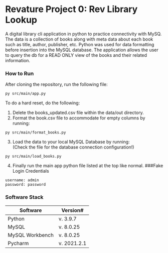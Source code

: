 # Revature Project 0: Rev Library Lookup
A digital library cli application in python to practice connectivity with MySQ. The data is a collection of books along with meta data about each book such as title, author, publisher, etc. Python was used for data formatting before insertion into the MySQL database. The application allows the user to query the db for a READ ONLY view of the books and their related information.

### How to Run
After cloning the repository, run the following file:
```
py src/main/app.py
```
To do a hard reset, do the following:
1. Delete the books_updated.csv file within the data/out directory.
2. Format the book.csv file to accommodate for empty columns by running:
```
py src/main/format_books.py 
```
3. Load the data to your local MySQL Database by running:  
(Check the file for the database connection configuration!)
```
py src/main/load_books.py 
```
4. Finally run the main app python file listed at the top like normal. 
###Fake Login Credentials
```
username: admin
password: password
```
### Software Stack
Software | Version#
-------- | --------
Python | v. 3.9.7
MySQL | v. 8.0.25
MySQL Workbench | v. 8.0.25
Pycharm | v. 2021.2.1